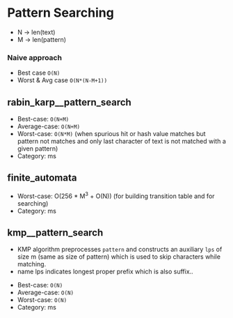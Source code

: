 # Pattern Searching

- N -> len(text)
- M -> len(pattern)

### Naive approach

* Best case `O(N)`
* Worst & Avg case `O(N*(N-M+1))` 

## rabin_karp__pattern_search

* Best-case: `O(N+M)`
* Average-case: `O(N+M)`
* Worst-case: `O(N*M)` (when spurious hit or hash value matches but pattern not matches and only last character of text is not matched with a given pattern)
* Category: ms

## finite_automata

* Worst-case: O(256 * M<sup>3</sup> + O(N)) (for building transition table and for searching)
* Category: ms

## kmp__pattern_search

- KMP algorithm preprocesses `pattern` and constructs an auxiliary `lps` of size m (same as size of pattern) which is used to skip characters while matching.
- name lps indicates longest proper prefix which is also suffix.. 

* Best-case: `O(N)`
* Average-case: `O(N)`
* Worst-case: `O(N)`
* Category: ms

